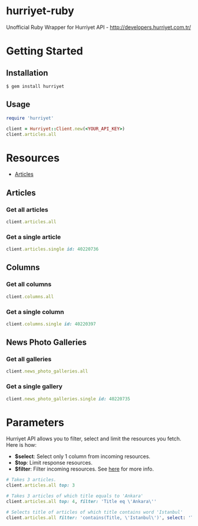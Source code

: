 # hurriyet-ruby
Unofficial Ruby Wrapper for Hurriyet API - http://developers.hurriyet.com.tr/

# Getting Started

## Installation

`$ gem install hurriyet`

## Usage
```ruby
require 'hurriyet'

client = Hurriyet::Client.new(<YOUR_API_KEY>)
client.articles.all
```

# Resources
- [Articles](#articles)

## Articles

### Get all articles
```ruby
client.articles.all
```

### Get a single article
```ruby
client.articles.single id: 40220736
```

## Columns

### Get all columns
```ruby
client.columns.all
```

### Get a single column
```ruby
client.columns.single id: 40220397
```

## News Photo Galleries

### Get all galleries
```ruby
client.news_photo_galleries.all
```

### Get a single gallery
```ruby
client.news_photo_galleries.single id: 40220735
```

# Parameters
Hurriyet API allows you to filter, select and limit the resources you fetch. Here is how:

- **$select**: Select only 1 column from incoming resources.
- **$top**: Limit response resources.
- **$filter**: Filter incoming resources. See [here](http://www.odata.org/getting-started/basic-tutorial/#queryData) for more info.

```ruby
# Takes 3 articles.
client.articles.all top: 3

# Takes 3 articles of which title equals to 'Ankara'
client.articles.all top: 4, filter: 'Title eq \'Ankara\''

# Selects title of articles of which title contains word 'Istanbul'
client.articles.all filter: 'contains(Title, \'Istanbul\')', select: 'Title'
```
